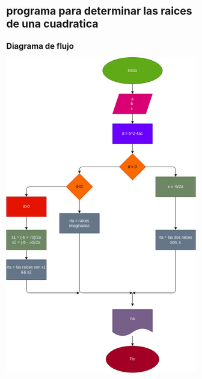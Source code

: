 # programa para determinar las raices de una cuadratica

## Diagrama de flujo

![Diagrama de flujo](diagrama.png "Diagrama de flujo")